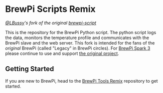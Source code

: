 # BrewPi Scripts Remix
*[@LBussy](https://github.com/lbussy)'s fork of the original [brewpi-script](https://github.com/BrewPi/brewpi-script)*

This is the repository for the BrewPi Python script. The python script logs the data, monitors the temperature profile and communicates with the BrewPi slave and the web server. This fork is intended for the fans of the *original* BrewPi (called "Legacy" in BrewPi circles).  For [BrewPi Spark 3](https://www.brewpi.com/) please continue to use and support [the original project](https://github.com/BrewPi).

## Getting Started
If you are new to BrewPi, head to the [BrewPi Tools Remix](https://github.com/lbussy/brewpi-tools-rmx) repository to get started.
